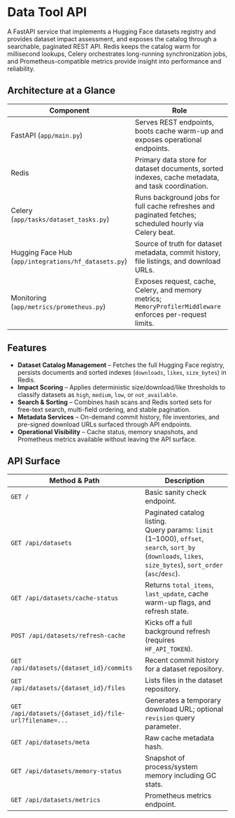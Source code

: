 # Data Tool API

A FastAPI service that implements a Hugging Face datasets registry and provides dataset impact assessment, and exposes the catalog through a searchable, paginated REST API. Redis keeps the catalog warm for millisecond lookups, Celery orchestrates long-running synchronization jobs, and Prometheus-compatible metrics provide insight into performance and reliability.

## Architecture at a Glance

| Component | Role |
| --- | --- |
| FastAPI (`app/main.py`) | Serves REST endpoints, boots cache warm-up and exposes operational endpoints. |
| Redis | Primary data store for dataset documents, sorted indexes, cache metadata, and task coordination. |
| Celery (`app/tasks/dataset_tasks.py`) | Runs background jobs for full cache refreshes and paginated fetches; scheduled hourly via Celery beat. |
| Hugging Face Hub (`app/integrations/hf_datasets.py`) | Source of truth for dataset metadata, commit history, file listings, and download URLs. |
| Monitoring (`app/metrics/prometheus.py`) | Exposes request, cache, Celery, and memory metrics; `MemoryProfilerMiddleware` enforces per-request limits. |

## Features

- **Dataset Catalog Management** – Fetches the full Hugging Face registry, persists documents and sorted indexes (`downloads`, `likes`, `size_bytes`) in Redis.
- **Impact Scoring** – Applies deterministic size/download/like thresholds to classify datasets as `high`, `medium`, `low`, or `not_available`.
- **Search & Sorting** – Combines hash scans and Redis sorted sets for free-text search, multi-field ordering, and stable pagination.
- **Metadata Services** – On-demand commit history, file inventories, and pre-signed download URLs surfaced through API endpoints.
- **Operational Visibility** – Cache status, memory snapshots, and Prometheus metrics available without leaving the API surface.

## API Surface

| Method & Path | Description |
| --- | --- |
| `GET /` | Basic sanity check endpoint. |
| `GET /api/datasets` | Paginated catalog listing.<br>Query params: `limit` (1–1000), `offset`, `search`, `sort_by` (`downloads`, `likes`, `size_bytes`), `sort_order` (`asc`/`desc`). |
| `GET /api/datasets/cache-status` | Returns `total_items`, `last_update`, cache warm-up flags, and refresh state. |
| `POST /api/datasets/refresh-cache` | Kicks off a full background refresh (requires `HF_API_TOKEN`). |
| `GET /api/datasets/{dataset_id}/commits` | Recent commit history for a dataset repository. |
| `GET /api/datasets/{dataset_id}/files` | Lists files in the dataset repository. |
| `GET /api/datasets/{dataset_id}/file-url?filename=...` | Generates a temporary download URL; optional `revision` query parameter. |
| `GET /api/datasets/meta` | Raw cache metadata hash. |
| `GET /api/datasets/memory-status` | Snapshot of process/system memory including GC stats. |
| `GET /api/datasets/metrics` | Prometheus metrics endpoint. |
